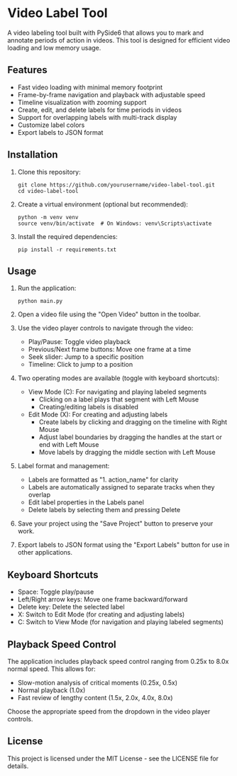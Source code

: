 # Video Label Tool

A video labeling tool built with PySide6 that allows you to mark and annotate periods of action in videos. This tool is designed for efficient video loading and low memory usage.

## Features

- Fast video loading with minimal memory footprint
- Frame-by-frame navigation and playback with adjustable speed
- Timeline visualization with zooming support
- Create, edit, and delete labels for time periods in videos
- Support for overlapping labels with multi-track display
- Customize label colors
- Export labels to JSON format

## Installation

1. Clone this repository:
   ```
   git clone https://github.com/yourusername/video-label-tool.git
   cd video-label-tool
   ```

2. Create a virtual environment (optional but recommended):
   ```
   python -m venv venv
   source venv/bin/activate  # On Windows: venv\Scripts\activate
   ```

3. Install the required dependencies:
   ```
   pip install -r requirements.txt
   ```

## Usage

1. Run the application:
   ```
   python main.py
   ```

2. Open a video file using the "Open Video" button in the toolbar.

3. Use the video player controls to navigate through the video:
   - Play/Pause: Toggle video playback
   - Previous/Next frame buttons: Move one frame at a time
   - Seek slider: Jump to a specific position
   - Timeline: Click to jump to a position

4. Two operating modes are available (toggle with keyboard shortcuts):
   - View Mode (C): For navigating and playing labeled segments
     - Clicking on a label plays that segment with Left Mouse
     - Creating/editing labels is disabled
   - Edit Mode (X): For creating and adjusting labels
     - Create labels by clicking and dragging on the timeline with Right Mouse
     - Adjust label boundaries by dragging the handles at the start or end with Left Mouse
     - Move labels by dragging the middle section with Left Mouse

5. Label format and management:
   - Labels are formatted as "1. action_name" for clarity
   - Labels are automatically assigned to separate tracks when they overlap
   - Edit label properties in the Labels panel
   - Delete labels by selecting them and pressing Delete

6. Save your project using the "Save Project" button to preserve your work.

7. Export labels to JSON format using the "Export Labels" button for use in other applications.

## Keyboard Shortcuts

- Space: Toggle play/pause
- Left/Right arrow keys: Move one frame backward/forward
- Delete key: Delete the selected label
- X: Switch to Edit Mode (for creating and adjusting labels)
- C: Switch to View Mode (for navigation and playing labeled segments)

## Playback Speed Control

The application includes playback speed control ranging from 0.25x to 8.0x normal speed. 
This allows for:
- Slow-motion analysis of critical moments (0.25x, 0.5x)
- Normal playback (1.0x)
- Fast review of lengthy content (1.5x, 2.0x, 4.0x, 8.0x)

Choose the appropriate speed from the dropdown in the video player controls.

## License

This project is licensed under the MIT License - see the LICENSE file for details.
